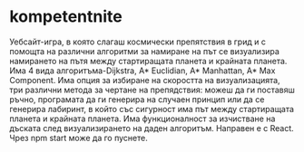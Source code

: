 # kompetentnite
Уебсайт-игра, в която слагаш космически препятствия в грид и с помощта на различни алгоритми за намиране на път се визуализира намирането на пътя между стартиращата планета и крайната планета.
Има 4 вида алгоритъма-Dijkstra, A* Euclidian, A* Manhattan, A* Max Component. Има опция за избиране на скоростта на визуализацията, три различни метода за чертане на препядствия:
можеш да ги поставяш ръчно, програмата да ги генерира на случаен принцип или да се генерира лабиринт, в който със сигурност има път между стартиращата планета и крайната планета.
Има функционалност за изчистване на дъската след визуализирането на даден алгоритъм. Направен е с React. Чрез npm start може да го пуснете.
